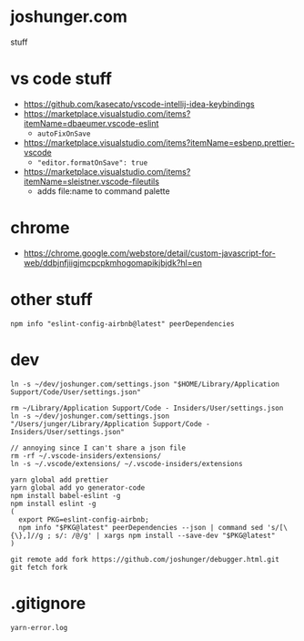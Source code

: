 # joshunger.com
stuff

# vs code stuff
- https://github.com/kasecato/vscode-intellij-idea-keybindings
- https://marketplace.visualstudio.com/items?itemName=dbaeumer.vscode-eslint
  - `autoFixOnSave`
- https://marketplace.visualstudio.com/items?itemName=esbenp.prettier-vscode
  - `"editor.formatOnSave": true`
- https://marketplace.visualstudio.com/items?itemName=sleistner.vscode-fileutils
  - adds file:name to command palette

# chrome
- https://chrome.google.com/webstore/detail/custom-javascript-for-web/ddbjnfjiigjmcpcpkmhogomapikjbjdk?hl=en

# other stuff
```
npm info "eslint-config-airbnb@latest" peerDependencies
```

# dev
```
ln -s ~/dev/joshunger.com/settings.json "$HOME/Library/Application Support/Code/User/settings.json"

rm ~/Library/Application Support/Code - Insiders/User/settings.json
ln -s ~/dev/joshunger.com/settings.json "/Users/junger/Library/Application Support/Code - Insiders/User/settings.json"

// annoying since I can't share a json file
rm -rf ~/.vscode-insiders/extensions/
ln -s ~/.vscode/extensions/ ~/.vscode-insiders/extensions

yarn global add prettier
yarn global add yo generator-code
npm install babel-eslint -g
npm install eslint -g
(
  export PKG=eslint-config-airbnb;
  npm info "$PKG@latest" peerDependencies --json | command sed 's/[\{\},]//g ; s/: /@/g' | xargs npm install --save-dev "$PKG@latest"
)

git remote add fork https://github.com/joshunger/debugger.html.git
git fetch fork
```

# .gitignore
```
yarn-error.log
```
